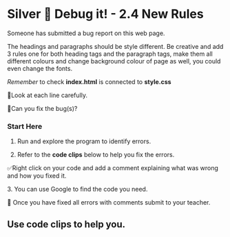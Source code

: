 # Silver 🥈 Debug it! - 2.4 New Rules

Someone has submitted a bug report on this web page. 

The headings and paragraphs should be style different. Be creative and add 3 rules one for both heading tags and the paragraph tags, make them all different colours and change background colour of page as well, you could even change the fonts.

*Remember* to check **index.html** is connected to **style.css** 

🔎Look at each line carefully.
<p></p>
🐞Can you fix the bug(s)? 

### Start Here
1. Run and explore the program to identify errors.
<p></p>
  
2. Refer to the **code clips** below to help you fix the errors.
<p>
  
</p>
   ✅Right click on your code and add a comment explaining what was wrong and how you fixed it. 

<p></p>
  3. You can use Google to find the code you need.

  <p></p>



🏁 Once you have fixed all errors with comments submit to your teacher.

## Use code clips to help you.
